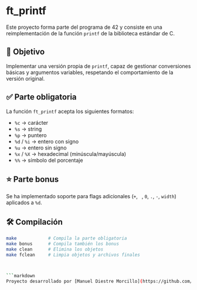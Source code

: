 # ft_printf

Este proyecto forma parte del programa de 42 y consiste en una reimplementación de la función `printf` de la biblioteca estándar de C.

## 🎯 Objetivo

Implementar una versión propia de `printf`, capaz de gestionar conversiones básicas y argumentos variables, respetando el comportamiento de la versión original.

## ✅ Parte obligatoria

La función `ft_printf` acepta los siguientes formatos:

- `%c` → carácter
- `%s` → string
- `%p` → puntero
- `%d` / `%i` → entero con signo
- `%u` → entero sin signo
- `%x` / `%X` → hexadecimal (minúscula/mayúscula)
- `%%` → símbolo del porcentaje

## ⭐ Parte bonus

Se ha implementado soporte para flags adicionales (`+`, ` `, `0`, `.`, `-`, `width`) aplicados a `%d`.

## 🛠️ Compilación

```bash
make            # Compila la parte obligatoria
make bonus      # Compila también los bonus
make clean      # Elimina los objetos
make fclean     # Limpia objetos y archivos finales



```markdown
Proyecto desarrollado por [Manuel Diestre Morcillo](https://github.com/Manudies)
